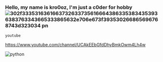 ### Hello, my name is kro0oz, I'm just a c0der for hobby![302f33353163616637326337356166643863353834353936383763343665333865632e706e673f393530266865696768743d323034 pn](https://user-images.githubusercontent.com/72355033/115482344-231eaf00-a257-11eb-8fb8-a80bf098b682.png)

```
youtube
```
https://www.youtube.com/channel/UCAkEEbGfdDhyBmkOwm4Lh4w 



![python](https://user-images.githubusercontent.com/72355033/115529545-ab26a800-a29b-11eb-94cd-500c8a594dcc.png)
